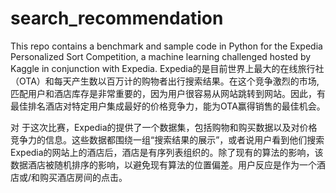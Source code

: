 # search_recommendation
This repo contains a benchmark and sample code in Python for the Expedia Personalized Sort Competition, a machine learning challenged hosted by Kaggle in conjunction with Expedia.
Expedia的是目前世界上最大的在线旅行社（OTA）和每天产生数以百万计的购物者出行搜索结果。在这个竞争激烈的市场,匹配用户和酒店库存是非常重要的，因为用户很容易从网站跳转到网站。因此，有最佳排名酒店对特定用户集成最好的价格竞争力，能为OTA赢得销售的最佳机会。

对 于这次比赛，Expedia的提供了一个数据集，包括购物和购买数据以及对价格竞争力的信息。这些数据都围绕一组“搜索结果的展示”，或者说用户看到他们搜索Expedia的网站上的酒店后，酒店是有序列表组织的。除了现有的算法的影响，该数据酒店被随机排序的影响，以避免现有算法的位置偏差。用户反应是作为一个酒店或/和购买酒店房间的点击。
